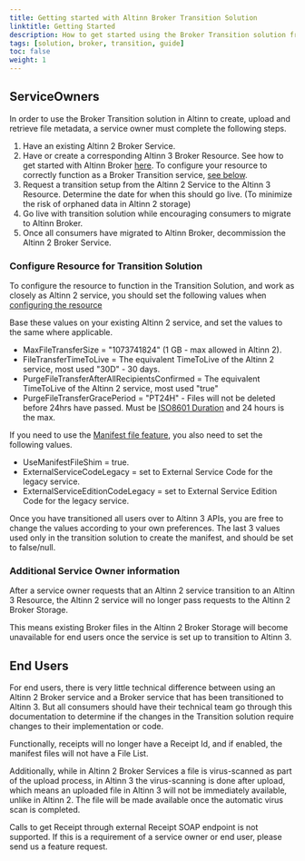 ```yaml
---
title: Getting started with Altinn Broker Transition Solution
linktitle: Getting Started
description: How to get started using the Broker Transition solution from Altinn 2 to Altinn 3
tags: [solution, broker, transition, guide]
toc: false
weight: 1
---
```


## ServiceOwners

In order to use the Broker Transition solution in Altinn to create, upload and retrieve file metadata, a service owner must complete the following steps.

1. Have an existing Altinn 2 Broker Service.
2. Have or create a corresponding Altinn 3 Broker Resource. See how to get started with Altinn Broker [here](../../getting-started/).
   To configure your resource to correctly function as a Broker Transition service, [see below](#configure-resource-for-transition-solution).
3. Request a transition setup from the Altinn 2 Service to the Altinn 3 Resource. Determine the date for when this should go live. (To minimize the risk of orphaned data in Altinn 2 storage)
4. Go live with transition solution while encouraging consumers to migrate to Altinn Broker.
5. Once all consumers have migrated to Altinn Broker, decommission the Altinn 2 Broker Service.

### Configure Resource for Transition Solution

To configure the resource to function in the Transition Solution, and work as closely as Altinn 2 service, you should set the following values when [configuring the resource](../../getting-started/developer-guides/service-owner/#operation-configure-resource-in-broker-api)

Base these values on your existing Altinn 2 service, and set the values to the same where applicable.

- MaxFileTransferSize = "1073741824" (1 GB - max allowed in Altinn 2).
- FileTransferTimeToLive = The equivalent TimeToLive of the Altinn 2 service, most used "30D" - 30 days.
- PurgeFileTransferAfterAllRecipientsConfirmed = The equivalent TimeToLive of the Altinn 2 service, most used "true"
- PurgeFileTransferGracePeriod = "PT24H" - Files will not be deleted before 24hrs have passed. Must be [ISO8601 Duration](https://en.wikipedia.org/wiki/ISO_8601#Durations) and 24 hours is the max.

If you need to use the [Manifest file feature](../technical-overview/#manifest-file), you also need to set the following values.

- UseManifestFileShim = true.
- ExternalServiceCodeLegacy = set to External Service Code for the legacy service.
- ExternalServiceEditionCodeLegacy = set to External Service Edition Code for the legacy service.

Once you have transitioned all users over to Altinn 3 APIs, you are free to change the values according to your own preferences.
The last 3 values used only in the transition solution to create the manifest, and should be set to false/null.

### Additional Service Owner information

After a service owner requests that an Altinn 2 service transition to an Altinn 3 Resource, the Altinn 2 service will no longer pass requests to the Altinn 2 Broker Storage.

This means existing Broker files in the Altinn 2 Broker Storage will become unavailable for end users once the service is set up to transition to Altinn 3.

## End Users

For end users, there is very little technical difference between using an Altinn 2 Broker service and a Broker service that has been transitioned to Altinn 3.
But all consumers should have their technical team go through this documentation to determine if the changes in the Transition solution require changes to their implementation or code.

Functionally, receipts will no longer have a Receipt Id, and if enabled, the manifest files will not have a File List.

Additionally, while in Altinn 2 Broker Services a file is virus-scanned as part of the upload process, in Altinn 3 the virus-scanning is done after upload, which means an uploaded file in Altinn 3 will not be immediately available, unlike in Altinn 2.
The file will be made available once the automatic virus scan is completed.

Calls to get Receipt through external Receipt SOAP endpoint is not supported. If this is a requirement of a service owner or end user, please send us a feature request.
